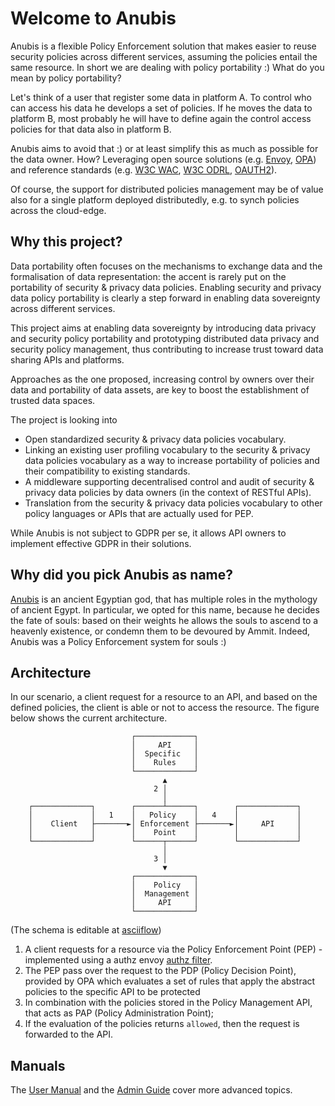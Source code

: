 # Welcome to Anubis

Anubis is a flexible Policy Enforcement solution
that makes easier to reuse security policies across different services,
assuming the policies entail the same resource.
In short we are dealing with policy portability :) What do you mean by policy
portability?

Let's think of a user that register some data in platform A.
To control who can access his data he develops a set of policies.
If he moves the data to platform B, most probably he will have to define again
the control access policies for that data also in platform B.

Anubis aims to avoid that :) or at least simplify this as much as possible
for the data owner. How? Leveraging open source solutions (e.g.
[Envoy](https://www.envoyproxy.io/),
[OPA](https://www.openpolicyagent.org/)) and reference standards
(e.g. [W3C WAC](https://solid.github.io/web-access-control-spec/),
[W3C ODRL](https://www.w3.org/TR/odrl-model/), [OAUTH2](https://oauth.net/2/)).

Of course, the support for distributed policies management may be of value
also for a single platform deployed distributedly, e.g. to synch policies
across the cloud-edge.

## Why this project?

Data portability often focuses on the mechanisms to exchange data and the
formalisation of data representation: the accent is rarely put
on the portability of security & privacy data policies.
Enabling security and privacy data policy portability is clearly
a step forward in enabling data sovereignty across different services.

This project aims at enabling data sovereignty by introducing data privacy and
security policy portability and prototyping distributed data privacy
and security policy management, thus contributing to increase
trust toward data sharing APIs and platforms.

Approaches as the one proposed, increasing control by owners over their data and
portability of data assets, are key to boost the establishment of
trusted data spaces.

The project is looking into

- Open standardized security & privacy data policies vocabulary.
- Linking an existing user profiling vocabulary to the security & privacy data
    policies vocabulary as a way to increase portability of policies and their
    compatibility to existing standards.
- A middleware supporting decentralised control and audit of security & privacy
    data policies by data owners (in the context of RESTful APIs).
- Translation from the security & privacy data policies vocabulary to other
    policy languages or APIs that are actually used for PEP.

While Anubis is not subject to GDPR per se, it allows API owners to implement
effective GDPR in their solutions.

## Why did you pick Anubis as name?

[Anubis](https://en.wikipedia.org/wiki/Anubis) is an ancient Egyptian god,
that has multiple roles in the mythology of ancient Egypt. In particular,
we opted for this name, because he decides the fate of souls:
based on their weights he allows the souls to ascend to a heavenly existence,
or condemn them to be devoured by Ammit. Indeed, Anubis was a Policy Enforcement
system for souls :)

## Architecture

In our scenario, a client request for a resource to an API, and based on the
defined policies, the client is able or not to access the resource.
The figure below shows the current architecture.

```ascii
                           ┌─────────────┐
                           │     API     │
                           │  Specific   │
                           │    Rules    │
                           └─────────────┘
                                  ▲
                                2 │
                                  │
    ┌─────────────┐        ┌──────┴──────┐        ┌─────────────┐
    │             │   1    │   Policy    │   4    │             │
    │    Client   ├───────►│ Enforcement ├───────►│     API     │
    │             │        │    Point    │        │             │
    └─────────────┘        └──────┬──────┘        └─────────────┘
                                  │
                                3 │
                                  ▼
                           ┌─────────────┐
                           │    Policy   │
                           │  Management │
                           │     API     │
                           └─────────────┘

```

(The schema is editable at [asciiflow](https://asciiflow.com/#/share/eJyrVspLzE1VssorzcnRUcpJrEwtUrJSqo5RqohRsrI0N9aJUaoEsozMLYCsktSKEiAnRkkBO3g0ZQ%2FxKCYmD7cxYNoxwBPGJ6Q4uCA1OTMtM5koxQpBpTmpxcSYTA3fwEybtomwGmLMAashyW1keYjcUEDSCtMPJA0RzID8nMzkSgRfAY2J6ksQxzknMzWvBJ9bpu0CKXXNS8svSk7NBSkmoBQEUJMXdncjMQPyM8GOIM7dgzR2cCYrJNdTQc002mcrLImJqiUKCp9avlGqVaoFAKtNRnk%3D))

1. A client requests for a resource via the Policy Enforcement Point (PEP) -
    implemented using a authz envoy
[authz filter](https://www.envoyproxy.io/docs/envoy/latest/start/sandboxes/ext_authz).
1. The PEP pass over the request to the PDP (Policy Decision Point), provided by
    OPA which evaluates a set of rules that apply the abstract policies to the
    specific API to be protected
1. In combination with the policies stored in the Policy Management API,
    that acts as PAP (Policy Administration Point);
1. If the evaluation of the policies returns `allowed`, then the request is
    forwarded to the API.

## Manuals

The [User Manual](user/index.md) and the [Admin Guide](admin/index.md)
cover more advanced topics.
